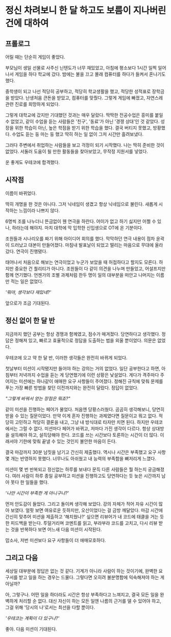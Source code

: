 # 정신 차려보니 한 달 하고도 보름이 지나버린 건에 대하여

## 프롤로그

어릴 때는 단순히 게임이 좋았다.

부모님이 생일 선물로 사주신 닌텐도가 너무 재밌었고, 아침에 평소보다 1시간 일찍 일어나서 게임을 하다 학교에 갔다.
밤에는 불을 끄고 몰래 컴퓨터를 하다가 들켜서 혼나기도 했다.

중학생이 되고 나선 적당히 공부하고, 적당히 학교생활을 했고, 적당한 성적표로 장학금을 받았다.
난생처음 큰돈을 받았고, 컴퓨터를 맞췄다.
그렇게 게임에 빠졌고, 자연스레 관련 진로를 희망하게 되었다.

그렇게 대학교에 갔지만 기대했던 것과는 매우 달랐다.
딱딱한 전공수업은 흥미를 붙일 수 없었고, 같이 수업을 듣는 사람들은 '친구', '동료'가 아닌 '경쟁 상대'인 것 같았다.
성장을 위한 학습이 아닌, 높은 학점을 받기 위한 학습을 했다.
결국 버티지 못했고, 방황했다. 수업도 듣는 둥 마는 둥 했고 딱히 하는 일 없이 그저 시간만 흘려보냈다.

그러다 주변에서 취업하는 사람들을 보고 걱정이 되기 시작했다.
나는 딱히 준비한 것이 없었다.
서둘러 도움이 될 만한 활동들을 찾아보았고, 무작정 지원서를 넣었다.

운 좋게도 우테코에 합격했다.

## 시작점

이름이 바뀌었다.

딱히 개명을 한 것은 아니다. 그저 닉네임이 생겼고 항상 닉네임으로 불린다.
새롭게 시작하는 느낌이라 나쁘지 않다.

6명씩 조를 나누더니 뜬금없이 웬 연극을 하란다.
어이가 없고 하기 싫지만 어쩔 수 있나, 하라는데 해야지.
마치 대학에 막 입학한 신입생으로 OT에 온 기분이다.

조원들과 시나리오를 짜기 위해 아이디어 회의를 했다.
막막하던 연극 내용이 점차 윤곽이 드러났고 대본이 만들어졌다.
마침내 발표날이 되었고 떨리는 마음으로 무대에 올라갔다. 연극이 진행됐다.

태어나서 처음으로 해보는 연극이었고 누군가 보았을 때 허접하다고 할지도 모른다.
하지만 중요한 건 퀄리티가 아니다. 조원들이 다 같이 의견을 나누며 만들었고, 어설프지만 함께 연기했다.
언젠가의 조별 과제처럼 한두 명이 일의 대부분을 떠안고 나머지는 이름만 적는 일은 없었다.

_'뭐야, 생각보다 재밌네?'_

앞으로가 조금 기대된다.

## 정신 없이 한 달 반

지금까지 했던 공부는 항상 경쟁과 함께였고, 점수가 매겨졌다. 당연하다고 생각했다.
정답은 정해져 있고, 빠르고 효율적으로 정답을 도출하는 법을 외울 뿐이었다. 의문은 없었다.

우테코에 오고 약 한 달 반, 이러한 생각들은 완전히 바뀌게 되었다.

첫날부터 미션이 시작됐지만 들어야 하는 강의는 거의 없었다.
일단 공부한다고 하면, 아침부터 저녁까지 수업을 듣는 게 당연했기에 이런 상황은 낯설었다.
게다가 격주마다 주어지는 미션에는 하나같이 애매한 요구 사항들이 주어졌다.
정해진 규칙에 맞춰 문제를 푸는 가장 빠른 방법을 찾던 이전까지와는 완전히 달랐다. 정답이 없었다.

_"그렇게 바꿔서 얻는 장점은 뭐죠?"_

같이 미션을 진행하는 페어가 물었다. 처음엔 당황스러웠다. 곰곰히 생각해보니, 당연히 받을 수 있는 질문이었다.
만약 이게 혼자 진행하는 과제였다면 질문이고 뭐고 없다. 적당히 고민하고 적당히 결론을 내고, 그냥 내 방식대로 타자만 치면 된다.
하지만 우테코에서는 그럴 수 없다. 미션마다 페어가 바뀌고, 저마다 가진 생각이 다르다.
항상 상대방을 설득해야 하고, 설득당해야 한다.
코드를 쓰는 시간보다 토론하는 시간이 더 많다.
이래서야 기한에 맞춰 끝낼 수 있는 것인지 불안한 마음이 든다.

결국 마감까지 30분 남짓을 남기고 간신히 제출했다.
역시나 시간은 부족했고 요구 사항 몇 개는 반영하지 못했다.
너무나도 아쉬웠고 내 능력의 부족함을 뼈저리게 느꼈다.

미션이 몇 번 반복되고 정신없는 하루를 보내다 문득 다른 사람들은 뭘 하는지 궁금해졌다.
여러 사람이 하루 종일 공부하고 미션을 진행하고도 당연하다는 듯 늦은 시간까지 남아 못다 한 일들을 했다.

_'나만 시간이 부족한 게 아니구나?'_

먼저 안도감이 들었다. 그리고 돌이켜 생각해 보았다.
강의 자체가 적어 자유 시간이 많아 보였다. 얼핏 보면 여유로운 듯하지만, 오산이었다는 걸 금방 깨달았다.
마감 시간에 간신히 맞추어 미션을 제출하고 '해치웠나?' 싶으면 리뷰어가 내 코드에 태클을 거는 듯한 피드백을 받는다.
투덜거리며 코멘트를 읽고, 부랴부랴 코드를 고치고, 다시 리뷰 받는 것을 반복하다 보면 어느새 다음 미션이 시작된다.

맙소사, 저번 미션보다 요구 사항들이 더 애매모호하다.

## 그리고 다음

세상일 대부분에 정답은 없는 것 같다. 기계가 아니라 사람이 하는 것이기에, 완벽한 요구서를 받고 일을 하는 경우는 드물다.
그렇다면 오히려 불분명함에 익숙해져야 하는 게 아닐까?

아, 그렇구나. 어떤 일을 하더라도 시간은 항상 부족하다고 느껴지고, 결국 모든 일을 완벽하게 처리할 순 없다.
대신 자신이 하는 모든 일엔 나름의 근거를 댈 수 있어야 하고, 그걸 위해 '당시의 나'로서는 최선을 다할 뿐이다.

_'우테코는 계획이 다 있구나?'_

좋아. 다음 미션이 기대된다.
